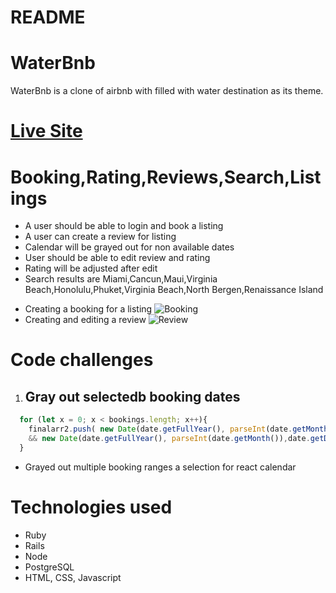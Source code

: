 # README

# WaterBnb

WaterBnb is a clone of airbnb with filled with water destination as its theme.

# [Live Site](https://waterbnb.herokuapp.com/#/)

# Booking,Rating,Reviews,Search,Listings

- A user should be able to login and book a listing
- A user can create a review for listing
- Calendar will be grayed out for non available dates
- User should be able to edit review and rating
- Rating will be adjusted after edit
- Search results are Miami,Cancun,Maui,Virginia Beach,Honolulu,Phuket,Virginia Beach,North Bergen,Renaissance Island

<!-- ![Alt Text](https://media.giphy.com/media/vFKqnCdLPNOKc/giphy.gif) -->
- Creating a booking for a listing
![Booking](https://github.com/sunmeiappprep/Water/blob/main/booking2.gif)
- Creating and editing a review
![Review](https://github.com/sunmeiappprep/Water/blob/main/reivew2.gif)

<!-- <img width="1440" alt="CreateBooking" src="">

<img width="1440" alt="CreateReview" src="> -->

# Code challenges

1. ## Gray out selectedb booking dates

```javascript
  for (let x = 0; x < bookings.length; x++){
    finalarr2.push( new Date(date.getFullYear(), parseInt(date.getMonth()),date.getDate()) >= new Date(bookings[x][0], bookings[x][1]-1,bookings[x][2]) 
    && new Date(date.getFullYear(), parseInt(date.getMonth()),date.getDate()) <= new Date(bookings[x][3], bookings[x][4]-1,bookings[x][5]))
  }
```

- Grayed out multiple booking ranges a selection for react calendar


# Technologies used

- Ruby
- Rails
- Node
- PostgreSQL
- HTML, CSS, Javascript

